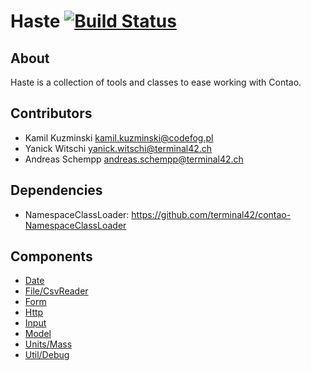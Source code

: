 # Haste [![Build Status](https://travis-ci.org/codefog/contao-haste.png)](https://travis-ci.org/codefog/contao-haste)


## About ##

Haste is a collection of tools and classes to ease working with Contao.


## Contributors ##

* Kamil Kuzminski <kamil.kuzminski@codefog.pl>
* Yanick Witschi <yanick.witschi@terminal42.ch>
* Andreas Schempp <andreas.schempp@terminal42.ch>


## Dependencies ##

* NamespaceClassLoader: https://github.com/terminal42/contao-NamespaceClassLoader


## Components ##

- [Date](docs/Date/index.md)
- [File/CsvReader](docs/File/CsvReader.md)
- [Form](docs/Form/Form.md)
- [Http](docs/Http/index.md)
- [Input](docs/Input/index.md)
- [Model](docs/Model/index.md)
- [Units/Mass](docs/Units/Mass.md)
- [Util/Debug](docs/Util/Debug.md)

